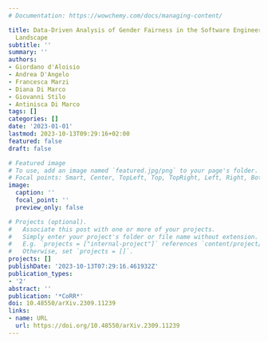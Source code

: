 ```yaml
---
# Documentation: https://wowchemy.com/docs/managing-content/

title: Data-Driven Analysis of Gender Fairness in the Software Engineering Academic
  Landscape
subtitle: ''
summary: ''
authors:
- Giordano d'Aloisio
- Andrea D'Angelo
- Francesca Marzi
- Diana Di Marco
- Giovanni Stilo
- Antinisca Di Marco
tags: []
categories: []
date: '2023-01-01'
lastmod: 2023-10-13T09:29:16+02:00
featured: false
draft: false

# Featured image
# To use, add an image named `featured.jpg/png` to your page's folder.
# Focal points: Smart, Center, TopLeft, Top, TopRight, Left, Right, BottomLeft, Bottom, BottomRight.
image:
  caption: ''
  focal_point: ''
  preview_only: false

# Projects (optional).
#   Associate this post with one or more of your projects.
#   Simply enter your project's folder or file name without extension.
#   E.g. `projects = ["internal-project"]` references `content/project/deep-learning/index.md`.
#   Otherwise, set `projects = []`.
projects: []
publishDate: '2023-10-13T07:29:16.461932Z'
publication_types:
- '2'
abstract: ''
publication: '*CoRR*'
doi: 10.48550/arXiv.2309.11239
links:
- name: URL
  url: https://doi.org/10.48550/arXiv.2309.11239
---
```

